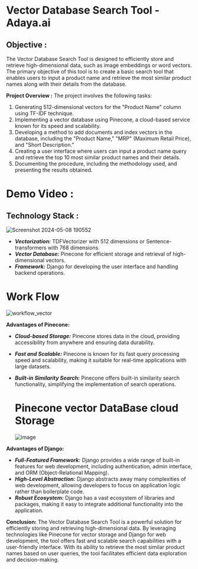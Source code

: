 # Vector Database Search Tool -  Adaya.ai

## Objective :

The Vector Database Search Tool is designed to efficiently store and retrieve high-dimensional data, such as image embeddings or word vectors. The primary objective of this tool is to create a basic search tool that enables users to input a product name and retrieve the most similar product names along with their details from the database.

**Project Overview :**
The project involves the following tasks:

1. Generating 512-dimensional vectors for the "Product Name" column using TF-IDF technique.
2. Implementing a vector database using Pinecone, a cloud-based service known for its speed and scalability.
3. Developing a method to add documents and index vectors in the database, including the "Product Name," "MRP" (Maximum Retail Price), and "Short Description."
4. Creating a user interface where users can input a product name query and retrieve the top 10 most similar product names and their details.
5. Documenting the procedure, including the methodology used, and presenting the results obtained.

# Demo Video :



## Technology Stack :

![Screenshot 2024-05-08 190552](https://github.com/Barathaj/vector_DB_Adaya/assets/130913642/48825f66-84b4-456c-bf2f-a3eb0cd96e5d)

- ***Vectorization:***
  TDFVectorizer with 512 dimensions or Sentence-transformers with 768 dimensions.
- ***Vector Database:***
   Pinecone for efficient storage and retrieval of high-dimensional vectors.
- ***Framework:***
  Django for developing the user interface and handling backend operations.


# Work Flow 



![workflow_vector](https://github.com/Barathaj/vector_DB_Adaya/assets/130913642/3cd37bbe-350a-43b6-be3d-533bf7fdbf7a)

**Advantages of Pinecone:**
- ***Cloud-based Storage:***
   Pinecone stores data in the cloud, providing accessibility from anywhere and ensuring data durability.
- ***Fast and Scalable:***
   Pinecone is known for its fast query processing speed and scalability, making it suitable for real-time applications with large datasets.
- ***Built-in Similarity Search:***
   Pinecone offers built-in similarity search functionality, simplifying the implementation of search operations.

  # Pinecone vector DataBase cloud Storage
  
  ![image](https://github.com/Barathaj/vector_DB_Adaya/assets/130913642/b8faa9c8-f960-4492-8164-9429237d229e)

**Advantages of Django:**
- ***Full-Featured Framework:***
   Django provides a wide range of built-in features for web development, including authentication, admin interface, and ORM (Object-Relational Mapping).
- ***High-Level Abstraction:***
  Django abstracts away many complexities of web development, allowing developers to focus on application logic rather than boilerplate code.
- ***Robust Ecosystem:***
   Django has a vast ecosystem of libraries and packages, making it easy to integrate additional functionality into the application.

**Conclusion:**
The Vector Database Search Tool is a powerful solution for efficiently storing and retrieving high-dimensional data. By leveraging technologies like Pinecone for vector storage and Django for web development, the tool offers fast and scalable search capabilities with a user-friendly interface. With its ability to retrieve the most similar product names based on user queries, the tool facilitates efficient data exploration and decision-making.

